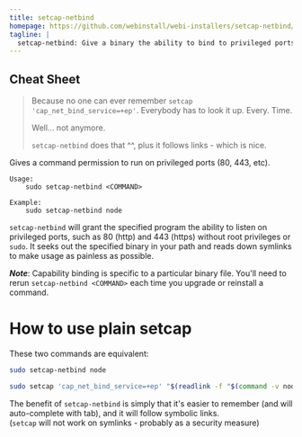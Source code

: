 ```yaml
---
title: setcap-netbind
homepage: https://github.com/webinstall/webi-installers/setcap-netbind/
tagline: |
  setcap-netbind: Give a binary the ability to bind to privileged ports.
---
```


## Cheat Sheet

> Because no one can ever remember `setcap 'cap_net_bind_service=+ep'`.
> Everybody has to look it up. Every. Time.
>
> Well... not anymore.
>
> `setcap-netbind` does that ^^, plus it follows links - which is nice.

Gives a command permission to run on privileged ports (80, 443, etc).

```text
Usage:
    sudo setcap-netbind <COMMAND>

Example:
    sudo setcap-netbind node
```

`setcap-netbind` will grant the specified program the ability to listen on
privileged ports, such as 80 (http) and 443 (https) without root privileges or
`sudo`. It seeks out the specified binary in your path and reads down symlinks
to make usage as painless as possible.

**_Note_**: Capability binding is specific to a particular binary file. You'll
need to rerun `setcap-netbind <COMMAND>` each time you upgrade or reinstall a
command.

# How to use plain setcap

These two commands are equivalent:

```sh
sudo setcap-netbind node
```

```sh
sudo setcap 'cap_net_bind_service=+ep' "$(readlink -f "$(command -v node)")"
```

The benefit of `setcap-netbind` is simply that it's easier to remember (and will
auto-complete with tab), and it will follow symbolic links. \
(`setcap` will not work on symlinks - probably as a security measure)

<!--

# Security

This is intended for use on single-user Desktops, single-user VPS systems,
ephemeral cloud instances, etc.

(note to self: not sure how to say this because it won't matter to most people
and could sound scary - yet their alternative solution is probably much worse,
so... probably best to let them use this and be _more_ secure than scare them
with the nuance details - if you know, you know... y'know?)

-->
